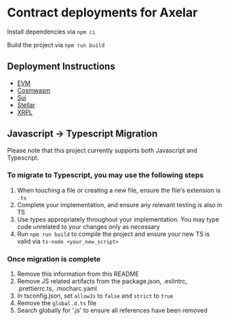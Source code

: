 # Contract deployments for Axelar

Install dependencies via
`npm ci`

Build the project via
`npm run build`

## Deployment Instructions

- [EVM](./evm/README.md)
- [Cosmwasm](./cosmwasm/README.md)
- [Sui](./sui/README.md)
- [Stellar](./stellar/README.md)
- [XRPL](./xrpl/README.md)

## Javascript -> Typescript Migration

Please note that this project currently supports both Javascript and Typescript.

### To migrate to Typescript, you may use the following steps

1. When touching a file or creating a new file, ensure the file's extension is `.ts`
2. Complete your implementation, and ensure any relevant testing is also in TS
3. Use types appropriately throughout your implementation. You may type code unrelated to your changes only as necessary
4. Run `npm run build` to compile the project and ensure your new TS is valid via `ts-node <your_new_script>`

### Once migration is complete

1. Remove this information from this README
2. Remove JS related artifacts from the package.json, .eslintrc, .prettierrc.ts, .mocharc.yaml
3. In tsconfig.json, set `allowJs` to `false` and `strict` to `true`
4. Remove the `global.d.ts` file
5. Search globally for '.js' to ensure all references have been removed
